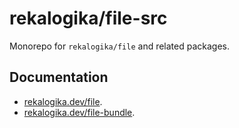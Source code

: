 # rekalogika/file-src

Monorepo for `rekalogika/file` and related packages.

## Documentation

* [rekalogika.dev/file](https://rekalogika.dev/file).
* [rekalogika.dev/file-bundle](https://rekalogika.dev/file-bundle).
